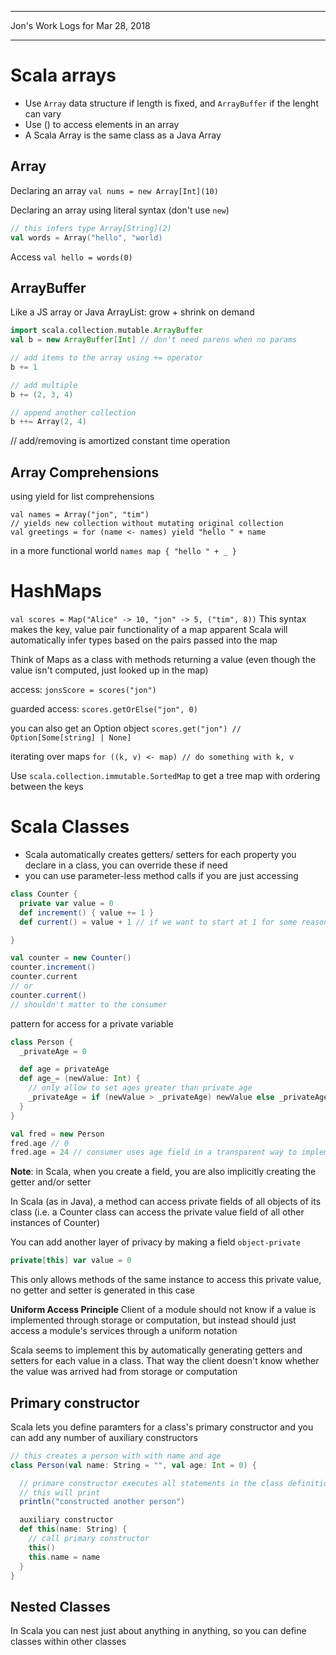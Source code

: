 *****************************************************************

Jon's Work Logs for Mar 28, 2018

*****************************************************************

# Scala arrays
* Use `Array` data structure if length is fixed, and `ArrayBuffer` if the lenght can vary
* Use () to access elements in an array
* A Scala Array is the same class as a Java Array


## Array
Declaring an array
`val nums = new Array[Int](10)`

Declaring an array using literal syntax (don't use `new`)
```scala
// this infers type Array[String](2)
val words = Array("hello", "world)
```

Access
`val hello = words(0)`

## ArrayBuffer
Like a JS array or Java ArrayList: grow + shrink on demand

```scala
import scala.collection.mutable.ArrayBuffer
val b = new ArrayBuffer[Int] // don't need parens when no params

// add items to the array using += operator
b += 1

// add multiple
b += (2, 3, 4)

// append another collection
b ++= Array(2, 4)
```

// add/removing is amortized constant time operation
## Array Comprehensions

using yield for list comprehensions
```
val names = Array("jon", "tim")
// yields new collection without mutating original collection
val greetings = for (name <- names) yield "hello " + name
```

in a more functional world
`names map { "hello " + _ }`

# HashMaps

`val scores = Map("Alice" -> 10, "jon" -> 5, ("tim", 8))`
This syntax makes the key, value pair functionality of a map apparent
Scala will automatically infer types based on the pairs passed into the map

Think of Maps as a class with methods returning a value (even though the value isn't computed, just looked up in the map)

access:
`jonsScore = scores("jon")`

guarded access:
`scores.getOrElse("jon", 0)`

you can also get an Option object
`scores.get("jon") // Option[Some[string] | None]`

iterating over maps
`for ((k, v) <- map) // do something with k, v`

Use `scala.collection.immutable.SortedMap` to get a tree map with ordering between the keys


# Scala Classes

* Scala automatically creates getters/ setters for each property you declare in a class, you can override these if need
* you can use parameter-less method calls if you are just accessing

```scala
class Counter {
  private var value = 0
  def increment() { value += 1 }
  def current() = value + 1 // if we want to start at 1 for some reason

}

val counter = new Counter()
counter.increment()
counter.current
// or 
counter.current()
// shouldn't matter to the consumer
```

pattern for access for a private variable
```scala
class Person {
  _privateAge = 0

  def age = privateAge
  def age_= (newValue: Int) {
    // only allow to set ages greater than private age
    _privateAge = if (newValue > _privateAge) newValue else _privateAge
  }
}

val fred = new Person
fred.age // 0
fred.age = 24 // consumer uses age field in a transparent way to implementation
```

**Note**: in Scala, when you create a field, you are also implicitly creating the getter and/or setter

In Scala (as in Java), a method can access private fields of all objects of its class (i.e. a Counter class can access the private value field of all other instances of Counter)

You can add another layer of privacy by making a field `object-private`

```scala
private[this] var value = 0
```
This only allows methods of the same instance to access this private value, no getter and setter is generated in this case

**Uniform Access Principle** Client of a module should not know if a value is implemented through storage or computation, but instead should just access a module's services through a uniform notation

Scala seems to implement this by automatically generating getters and setters for each value in a class.  That way the client doesn't know whether the value was arrived had from storage or computation

## Primary constructor

Scala lets you define paramters for a class's primary constructor and you can add any number of auxiliary constructors
```scala
// this creates a person with with name and age
class Person(val name: String = "", val age: Int = 0) {

  // primare constructor executes all statements in the class definition
  // this will print
  println("constructed another person")

  auxiliary constructor
  def this(name: String) {
    // call primary constructor
    this()
    this.name = name
  }
}
```

## Nested Classes
In Scala you can nest just about anything in anything, so you can define classes within other classes

